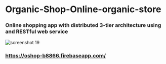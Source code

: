# Organic-Shop-Online-organic-store
### Online shopping app with distributed 3-tier architecture using and RESTful web service
![screenshot 19](https://user-images.githubusercontent.com/8587332/40024969-e9f47d4c-5784-11e8-892f-ab89d6e299d7.png)


### https://oshop-b8866.firebaseapp.com/
